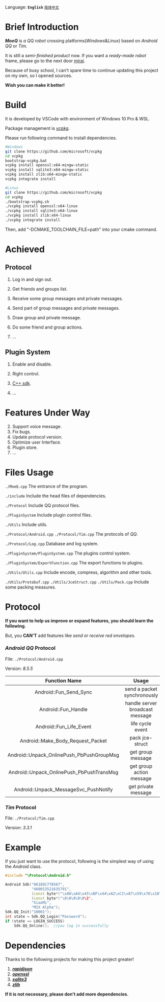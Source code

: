 Language: **`English`** [`简体中文`](https://github.com/YuFanXing/MoeQ/blob/master/README_ZH.md)

# Brief Introduction

***MoeQ*** is *a QQ robot* crossing platforms(*Windows*&*Linux*) based on *Android QQ* or *Tim*.

It is still a *semi-finished product* now. If you want a *ready-made robot* frame, please go to the next door [mirai](https://www.google.com).

Because of busy school, I can't spare time to continue updating this project on my own, so I opened sources.

**Wish you can make it better!**

# Build

It is developed by VSCode with environment of Windows 10 Pro & WSL.

Package management is [*vcpkg*](https://github.com/Microsoft/vcpkg).

Please run following command to install dependencies.

```bash
#Windows
git clone https://github.com/microsoft/vcpkg
cd vcpkg
bootstrap-vcpkg.bat
vcpkg install openssl:x64-mingw-static
vcpkg install sqlite3:x64-mingw-static
vcpkg install zlib:x64-mingw-static
vcpkg integrate install

#Linux
git clone https://github.com/microsoft/vcpkg
cd vcpkg
./bootstrap-vcpkg.sh
./vcpkg install openssl:x64-linux
./vcpkg install sqlite3:x64-linux
./vcpkg install zlib:x64-linux
./vcpkg integrate install
```

Then, add "-DCMAKE_TOOLCHAIN_FILE=path" into your cmake command.

# Achieved

## Protocol

1. Log in and sign out.

2. Get friends and groups list.

2. Receive some group messages and private messages.

3. Send part of group messages and private messages.

4. Draw group and private message.

5. Do some friend and group actions.

6. ...

## Plugin System

1. Enable and disable.

2. Right control.

3. [C++ sdk](https://github.com/YuFanXing/mqcppsdk).

4. ...

# Features Under Way

2. Support voice message.
3. Fix bugs.
4. Update protocol version.
5. Optimize user Interface.
6. Plugin store.
7. ...

# Files Usage

`./MoeQ.cpp` The entrance of the program.

`./include` Include the head files of dependencies.

`./Protocol` Include QQ protocol files.

`./PluginSystem` Include plugin control files.

`./Utils` Include utils.

`./Protocol/Android.cpp` `./Protocol/Tim.cpp` The protocols of *QQ*.

`./Protocol/Log.cpp` Database and log system.

`./PluginSystem/PluginSystem.cpp` The plugins control system.

`./PluginSystem/ExportFunction.cpp` The export functions to plugins.

`./Utils/Utils.cpp` Include encode, compress, algorithm and other tools.

`./Utils/Protobuf.cpp` `./Utils/JceStruct.cpp` `./Utils/Pack.cpp` Include some packing measures.

# Protocol

**If you want to help us improve or expand features, you should learn the following.**

But, you **CAN'T** add features like *send or receive red envelopes*.

### *Android QQ* Protocol

File: `./Protocol/Android.cpp` 

Version: *8.5.5*

|               Function Name               |              Usage              |
| :---------------------------------------: | :-----------------------------: |
|          Android::Fun_Send_Sync           |   send a packet synchronously   |
|            Android::Fun_Handle            | handle server broadcast message |
|          Android::Fun_Life_Event          |        life cycle event         |
|     Android::Make_Body_Request_Packet     |         pack jce-struct         |
| Android::Unpack_OnlinePush_PbPushGroupMsg |        get group message        |
| Android::Unpack_OnlinePush_PbPushTransMsg |    get group action message     |
|   Android::Unpack_MessageSvc_PushNotify   |       get private message       |

### *Tim* Protocol

File: `./Protocol/Tim.cpp`

Version: *3.3.1*


# Example

If you just want to use the protocol,  following is the simplest way of using the *Android* class.

```c++
#include "\Protocol\Android.h"

Android Sdk("861891778567", 
            "460013521635791", 
            (const byte*)"\x86\xA4\x45\xBF\x44\xA2\xC2\x87\x59\x76\x18\xF6\xF3\x6E\xB6\x8C", 
            (const byte*)"\0\0\0\0\0\2", 
            "XiaoMi", 
            "MIX Alpha");
Sdk.QQ_Init("10001");
int state = Sdk.QQ_Login("Password");
if (state == LOGIN_SUCCESS)
    Sdk.QQ_Online();  //you log in successfully
```

# Dependencies

Thanks to the following projects for making this project greater!

1. ***[rapidjson](https://github.com/Tencent/rapidjson)***
3. ***[openssl](https://github.com/openssl/openssl)***
4. ***[sqlite3](https://sqlite.org/)***
5. ***[zlib](https://github.com/madler/zlib)***

**If it is not necessary,  please don't add more dependencies.**


